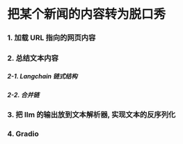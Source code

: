 # 把某个新闻的内容转为脱口秀

### 1. 加载 URL 指向的网页内容	

### 2. 总结文本内容
##### 2-1. Langchain 链式结构
##### 2-2. 合并链


### 3. 把 llm 的输出放到文本解析器, 实现文本的反序列化


### 4. Gradio